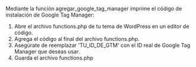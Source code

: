 Mediante la función agregar_google_tag_manager imprime el código de instalación de Google Tag Manager:
 1.  Abre el archivo functions.php de tu tema de WordPress en un editor de código.
 2.  Agrega el código al final del archivo functions.php.
 3.  Asegúrate de reemplazar 'TU_ID_DE_GTM' con el ID real de Google Tag Manager que deseas usar.
 4.  Guarda el archivo functions.php




   
